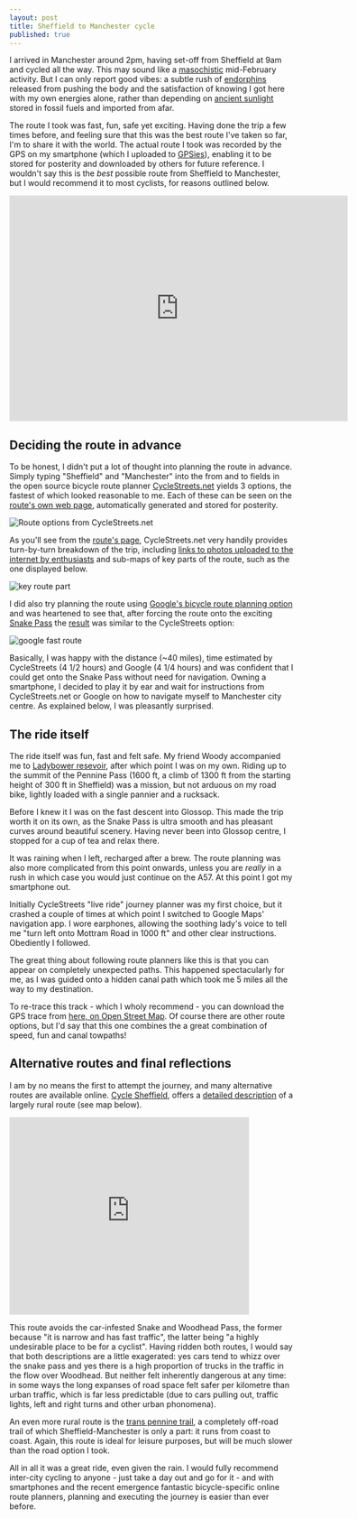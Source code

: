 ```yaml
---
layout: post
title: Sheffield to Manchester cycle
published: true
---
```


I arrived in Manchester around 2pm, having set-off from Sheffield at 9am and 
cycled all the way. 
This may sound like a [masochistic](http://en.wikipedia.org/wiki/Sadomasochism) 
mid-February activity. But I can only report good vibes: a subtle rush of 
[endorphins](http://en.wikipedia.org/wiki/Endorphins) released from pushing the 
body and the satisfaction of knowing I got here with my own energies alone, 
rather than depending on [ancient sunlight](http://techalive.mtu.edu/meec/module19/Page4.htm)
stored in fossil fuels and imported from afar. 

The route I took was fast, fun, safe yet exciting. 
Having done the trip a few times before,
and feeling sure that this was the best route 
I've taken so far, I'm to share
it with the world. The actual route I took was recorded by the 
GPS on my smartphone (which I uploaded to [GPSies](http://gpsies.com/)), 
enabling it to be stored for posterity and downloaded by others for 
future reference. I wouldn't say this is the *best* possible 
route from Sheffield to Manchester, but I would recommend it to most 
cyclists, for reasons outlined below.

<iframe src="http://www.gpsies.com/mapOnly.do?fileId=xaczqjszydrvitus" width="600" height="400" frameborder="0" scrolling="no" marginheight="0" marginwidth="0"></iframe>

<!--more-->

## Deciding the route in advance

To be honest, I didn't put a lot of thought into planning the route 
in advance. Simply typing "Sheffield" and "Manchester" into the 
from and to fields in the open source bicycle route planner
[CycleStreets.net](http://www.cyclestreets.net/) yields 3 options, 
the fastest of which looked reasonable to me. Each of these can 
be seen on the [route's own web page](http://www.cyclestreets.net/journey/39363548/), automatically generated and 
stored for posterity.

![Route options from CycleStreets.net](https://www.dropbox.com/s/2t5oyfk4rghrygq/shef2manc.png)

As you'll see from the [route's page](http://www.cyclestreets.net/journey/39363548/), 
CycleStreets.net very handily provides turn-by-turn breakdown of the trip, including 
[links to photos uploaded to the internet by enthusiasts](http://www.cyclestreets.net/location/33925/) and sub-maps of key parts of the route, such as the one 
displayed below.

![key route part](http://www.cyclestreets.net/journey/39363548/maplet39363548fastest44075for4398.png)

I did also try planning the route using 
[Google's bicycle route planning option](https://maps.google.com/maps?saddr=Sheffield,+United+Kingdom&daddr=Manchester,+United+Kingdom&hl=en&ll=53.466796,-1.841583&spn=0.409566,0.883026&sll=53.426314,-1.86006&sspn=0.409953,0.883026&geocode=FQmILgMde5Hp_ykVvuj6qQp5SDF4sAav9ScoPg%3BFZwHMAMd27Dd_ynb9SZSTE16SDGqa_4EOBS-2Q&oq=man&dirflg=b&mra=ltm&t=m&z=10&lci=bike)
and was heartened to see that, after forcing the route onto the exciting 
[Snake Pass](http://en.wikipedia.org/wiki/Snake_Pass) the 
[result](http://goo.gl/maps/2uwXz) was similar to the CycleStreets option:

![google fast route](http://robinlovelace.net/figure/shef2mancg.png)

Basically, I was happy with the distance (~40 miles), time estimated by CycleStreets (4 1/2 hours) and Google (4 1/4 hours) and was confident that I could get onto the Snake Pass without 
need for navigation. Owning a smartphone, I decided to play it by ear and wait for instructions
from CycleStreets.net or Google on how to navigate myself to Manchester city centre. 
As explained below, I was pleasantly surprised.

## The ride itself

The ride itself was fun, fast and felt safe. My friend Woody
accompanied me to [Ladybower resevoir](http://en.wikipedia.org/wiki/Ladybower_Reservoir), after which point I was on my own. 
Riding up to the summit of the Pennine Pass (1600 ft, a climb of 1300 ft from the 
starting height of 300 ft in Sheffield) was a mission, but not arduous on my
road bike, lightly loaded with a single pannier and a rucksack. 

Before I knew it I was on the fast descent into Glossop. This made the trip worth it on 
its own, as the Snake Pass is ultra smooth and has pleasant curves around beautiful 
scenery. Having never been into Glossop centre, I stopped for a cup of tea and relax there. 

It was raining when I left, recharged after a brew. The route planning was also more 
complicated from this point onwards, unless you are *really* in a rush in which 
case you would just continue on the A57. At this point I got my smartphone out. 

Initially CycleStreets "live ride" journey planner was my first choice, but it crashed a 
couple of times at which point I switched to Google Maps' navigation app. 
I wore earphones, allowing the soothing lady's voice to tell me "turn left onto Mottram Road in 1000 ft" and other clear instructions. Obediently I followed. 

The great thing about following route planners like this is that you can appear on completely unexpected paths. This happened spectacularly for me, as I was guided onto 
a hidden canal path which took me 5 miles all the way to my destination. 

To re-trace this track - which I wholy recommend - you can download the GPS trace from 
[here, on Open Street Map](http://www.openstreetmap.org/user/RobinLovelace/traces/1655684). Of course there are other route options, but I'd say that this one combines the a great combination of speed, fun and canal towpaths!

## Alternative routes and final reflections

I am 
by no means the first to attempt the journey, and many alternative routes are available online.
[Cycle Sheffield](http://www.cyclesheffield.org.uk/), offers a 
[detailed description](http://www.cyclesheffield.org.uk/route-planning/long-distance-routes/sheffield-to-manchester/)
of a 
largely rural route (see map below). 

<iframe src="http://maps.google.com/maps/ms?msa=0&amp;msid=204112132629730101627.0004a38bf89ff2c48e1cb&amp;ie=UTF8&amp;t=h&amp;ll=53.390534,-1.793089&amp;spn=0.112659,0.661068&amp;output=embed" height="350" width="425" frameborder="0" marginwidth="0" marginheight="0" scrolling="no"></iframe><br />

This route avoids the car-infested Snake and Woodhead Pass, the former 
because "it is narrow and has fast traffic", the latter being "a highly undesirable place to be for a cyclist". 
Having ridden both routes, I would say that both descriptions are a little exagerated: yes cars tend to 
whizz over the snake pass and yes there is a high proportion of trucks in the traffic in the flow over Woodhead. 
But neither felt inherently dangerous at any time: in some ways the long expanses of road space felt safer
per kilometre than urban traffic, which is far less predictable (due to cars pulling out, traffic lights, left
and right turns and other urban phonomena).

An even more rural route is the [trans pennine trail](http://www.gps-routes.co.uk/routes/home.nsf/RoutesLinksCycle/trans-pennine-trail-walking-and-cycle-route), a completely off-road trail of which Sheffield-Manchester is 
only a part: it runs from coast to coast. Again, this route is ideal for leisure purposes, but 
will be much slower than the road option I took.

All in all it was a great ride, even given the rain. I would fully recommend inter-city cycling to anyone - just take a day out and go for it - and with smartphones and
the recent emergence fantastic
bicycle-specific online route planners, planning and executing the journey is easier than ever before.